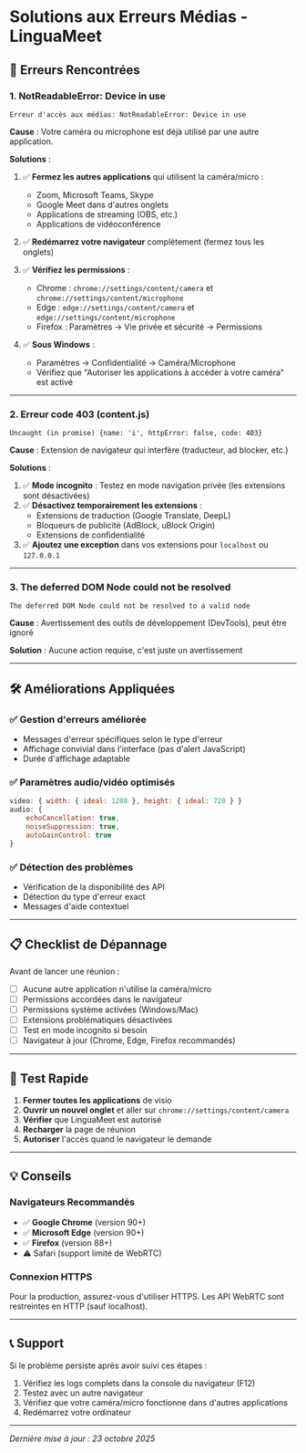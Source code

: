 # Solutions aux Erreurs Médias - LinguaMeet

## 🔴 Erreurs Rencontrées

### 1. **NotReadableError: Device in use**
```
Erreur d'accès aux médias: NotReadableError: Device in use
```

**Cause** : Votre caméra ou microphone est déjà utilisé par une autre application.

**Solutions** :
1. ✅ **Fermez les autres applications** qui utilisent la caméra/micro :
   - Zoom, Microsoft Teams, Skype
   - Google Meet dans d'autres onglets
   - Applications de streaming (OBS, etc.)
   - Applications de vidéoconférence

2. ✅ **Redémarrez votre navigateur** complètement (fermez tous les onglets)

3. ✅ **Vérifiez les permissions** :
   - Chrome : `chrome://settings/content/camera` et `chrome://settings/content/microphone`
   - Edge : `edge://settings/content/camera` et `edge://settings/content/microphone`
   - Firefox : Paramètres → Vie privée et sécurité → Permissions

4. ✅ **Sous Windows** :
   - Paramètres → Confidentialité → Caméra/Microphone
   - Vérifiez que "Autoriser les applications à accéder à votre caméra" est activé

---

### 2. **Erreur code 403 (content.js)**
```
Uncaught (in promise) {name: 'i', httpError: false, code: 403}
```

**Cause** : Extension de navigateur qui interfère (traducteur, ad blocker, etc.)

**Solutions** :
1. ✅ **Mode incognito** : Testez en mode navigation privée (les extensions sont désactivées)
2. ✅ **Désactivez temporairement les extensions** :
   - Extensions de traduction (Google Translate, DeepL)
   - Bloqueurs de publicité (AdBlock, uBlock Origin)
   - Extensions de confidentialité
3. ✅ **Ajoutez une exception** dans vos extensions pour `localhost` ou `127.0.0.1`

---

### 3. **The deferred DOM Node could not be resolved**
```
The deferred DOM Node could not be resolved to a valid node
```

**Cause** : Avertissement des outils de développement (DevTools), peut être ignoré

**Solution** : Aucune action requise, c'est juste un avertissement

---

## 🛠️ Améliorations Appliquées

### ✅ Gestion d'erreurs améliorée
- Messages d'erreur spécifiques selon le type d'erreur
- Affichage convivial dans l'interface (pas d'alert JavaScript)
- Durée d'affichage adaptable

### ✅ Paramètres audio/vidéo optimisés
```javascript
video: { width: { ideal: 1280 }, height: { ideal: 720 } }
audio: { 
    echoCancellation: true,
    noiseSuppression: true,
    autoGainControl: true
}
```

### ✅ Détection des problèmes
- Vérification de la disponibilité des API
- Détection du type d'erreur exact
- Messages d'aide contextuel

---

## 📋 Checklist de Dépannage

Avant de lancer une réunion :

- [ ] Aucune autre application n'utilise la caméra/micro
- [ ] Permissions accordées dans le navigateur
- [ ] Permissions système activées (Windows/Mac)
- [ ] Extensions problématiques désactivées
- [ ] Test en mode incognito si besoin
- [ ] Navigateur à jour (Chrome, Edge, Firefox recommandés)

---

## 🚀 Test Rapide

1. **Fermer toutes les applications** de visio
2. **Ouvrir un nouvel onglet** et aller sur `chrome://settings/content/camera`
3. **Vérifier** que LinguaMeet est autorisé
4. **Recharger** la page de réunion
5. **Autoriser** l'accès quand le navigateur le demande

---

## 💡 Conseils

### Navigateurs Recommandés
- ✅ **Google Chrome** (version 90+)
- ✅ **Microsoft Edge** (version 90+)
- ✅ **Firefox** (version 88+)
- ⚠️ Safari (support limité de WebRTC)

### Connexion HTTPS
Pour la production, assurez-vous d'utiliser HTTPS. Les API WebRTC sont restreintes en HTTP (sauf localhost).

---

## 📞 Support

Si le problème persiste après avoir suivi ces étapes :

1. Vérifiez les logs complets dans la console du navigateur (F12)
2. Testez avec un autre navigateur
3. Vérifiez que votre caméra/micro fonctionne dans d'autres applications
4. Redémarrez votre ordinateur

---

*Dernière mise à jour : 23 octobre 2025*
